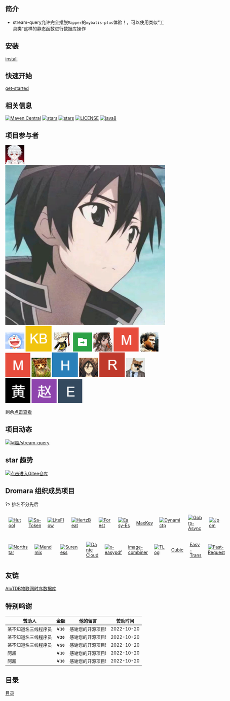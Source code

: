 ## 简介

- stream-query允许完全摆脱`Mapper`的`mybatis-plus`体验！，可以使用类似“工具类”这样的静态函数进行数据库操作

## 安装

[install](/docs/install.md ':include')

## 快速开始

[get-started](/docs/get-started.md ':include')

## 相关信息

[![Maven Central](https://img.shields.io/maven-central/v/org.dromara.streamquery/stream-query.svg?label=Maven%20Central)](https://search.maven.org/artifact/org.dromara.streamquery/stream-query)
[![stars](https://gitee.com/dromara/stream-query/badge/star.svg)](https://gitee.com/dromara/stream-query)
[![stars](https://img.shields.io/github/stars/dromara/stream-query.svg?style=social)](https://github.com/dromara/stream-query)
[![LICENSE](https://img.shields.io/badge/license-Apache%202-blue)](https://github.com/dromara/stream-query/blob/master/LICENSE)
[![java8](https://img.shields.io/badge/java-8+-blue)](https://docs.oracle.com/javase/8/docs/)

## 项目参与者

[![logo](/static/img/VampireAchao.png ':class=round :size=50  :alt=阿超')](https://gitee.com/VampireAchao )
[![logo](/static/img/ZVerify.png ':class=round :size=50  :alt=瓷瓷瓷瓷瓷仔')](https://gitee.com/ZVerify )
[![logo](/static/img/Looo.png ':class=round :size=50  :alt=Looo')](https://gitee.com/yangzhihong )
[![logo](/static/img/kongbai.png ':class=round :size=50  :alt=kong bai')](https://gitee.com/github-bot )
[![logo](/static/img/handy.png ':class=round :size=50  :alt=handy')](https://gitee.com/handy-git )
[![logo](/static/img/Javaer.png ':class=round :size=50  :alt=javaer')](https://gitee.com/xingxichen )
[![logo](/static/img/CherryRum.png ':class=round :size=50  :alt=CherryRum')](https://gitee.com/henan_is_unique_oldletter )
[![logo](/static/img/mawang.png ':class=round :size=50  :alt=mawang')](https://gitee.com/huangyoupeng )
[![logo](/static/img/qimadezuopin.png ':class=round :size=50  :alt=齐马的作品')](https://gitee.com/zimablue )
[![logo](/static/img/mawang.png ':class=round :size=50  :alt=meijiall')](https://gitee.com/chlwmj )
[![logo](/static/img/adeng.png ':class=round :size=50  :alt=adeng')](https://gitee.com/HiAscend )
[![logo](/static/img/Hwwwww.png ':class=round :size=50  :alt=hwwwww')](https://gitee.com/hwwwww )
[![logo](/static/img/moli.png ':class=round :size=50  :alt=沫离')](https://gitee.com/oldx )
[![logo](/static/img/Rain.png ':class=round :size=50  :alt=Rain')](https://gitee.com/hfruiyun )
[![logo](/static/img/yangdaxia.png ':class=round :size=50  :alt=杨大侠')](https://gitee.com/kotiger )
[![logo](/static/img/huangkaicheng.png ':class=round :size=50  :alt=黄凯成')](https://gitee.com/eleven716 )
[![logo](/static/img/zhaojiafan.png ':class=round :size=50  :alt=赵佳帆')](https://gitee.com/zjfDemo_admin )
[![logo](/static/img/emptypoint.png ':class=round :size=50  :alt=emptypoint')](https://gitee.com/emptypoint )

剩余[点击查看](https://gitee.com/dromara/stream-query/contributors)

## 项目动态

[![阿超/stream-query](https://gitee.com/dromara/stream-query/widgets/widget_card.svg?colors=4183c4,ffffff,ffffff,e3e9ed,666666,9b9b9b)](https://gitee.com/dromara/stream-query)

## star 趋势

[![点击进入Gitee仓库](https://zangzang.oss-cn-beijing.aliyuncs.com/img/stream-query.jpg)](https://gitee.com/dromara/stream-query)

## Dromara 组织成员项目

?> 排名不分先后

<div class="docsDromara">

[![Hutool](https://plus.hutool.cn/images/hutool.svg ':class=dromaraLogo')](http://hutool.cn/ 'Hutool: A set of tools that keep Java sweet.')
[![Sa-Token](https://sa-token.cc/logo.png ':class=dromaraLogo')](https://sa-token.cc/ 'Sa-Token: 一个轻量级 java 权限认证框架，让鉴权变得简单、优雅！')
[![LiteFlow](https://liteflow.yomahub.com/img/logo.png ':class=dromaraLogo')](https://liteflow.yomahub.com 'LiteFlow: 轻量，快速，稳定可编排的组件式规则引擎')
[![HertzBeat](https://hertzbeat.com/img/tancloud-logo.svg ':class=dromaraLogo')](https://hertzbeat.com/ 'HertzBeat: 易用友好的开源实时监控系统')
[![Forest](https://forest.dtflyx.com/img/logo.png ':class=dromaraLogo')](https://forest.dtflyx.com/ 'Forest: 声明式HTTP客户端框架，减轻您的开发负担')
[![Easy-Es](https://www.easy-es.cn/img/logo.png ':class=dromaraLogo')](https://www.easy-es.cn/ 'Easy-Es: 傻瓜级ElasticSearch搜索引擎ORM框架')
[MaxKey](https://maxkey.top 'MaxKey: 业界领先的身份管理和认证产品')
[![Dynamictp](https://dynamictp.cn/logo.png ':class=dromaraLogo')](https://dynamictp.cn/ 'Dynamictp: 基于配置中心的轻量级动态可监控线程池')
[![Gobrs-Async](https://async.sizegang.cn/img/logo.png ':class=dromaraLogo')](https://async.sizegang.cn/ 'Gobrs-Async: 高性能多线程并发编程与动态编排框架')
[![Jpom](https://jpom.top/images/jpom_logo.png ':class=dromaraLogo')](https://jpom.top/ 'Jpom: 简而轻的低侵入式在线构建、自动部署、日常运维、项目监控软件')

</div>

<div class="docsDromara">

[![Northstar](https://www.quantit.tech/assets/logo.svg ':class=dromaraLogo')](https://www.quantit.tech/ 'Northstar: 致力于降低量化交易门槛的程序化交易系统')
[![Mendmix](https://www.jeesuite.com/assets/logo.png ':class=dromaraLogo')](https://www.jeesuite.com/ 'Mendmix: 开源分布式云原生架构一站式解决方案')
[![Sureness](https://cdn.jsdelivr.net/gh/usthe/sureness@gh-pages/img/icon128.svg ':class=dromaraLogo')](https://su.usthe.com/ 'Sureness: Focus on Protection of API')
[![Dante Cloud](https://www.herodotus.cn/logo.png ':class=dromaraLogo')](https://www.herodotus.cn/ 'Dante Cloud: 简洁优雅 · 稳定高效 | 宁静致远 · 精益求精')
[![x-easypdf](https://www.x-easypdf.cn/logo.png ':class=dromaraLogo')](https://www.x-easypdf.cn/ 'x-easypdf: 一个用搭积木的方式构建pdf的框架')
[image-combiner](http://dromara.gitee.io/image-combiner 'image-combiner: 专门用于图片合成的工具')
[![TLog](https://tlog.yomahub.com/img/logo.png ':class=dromaraLogo')](https://tlog.yomahub.com/ 'TLog: 轻量级的分布式日志标记追踪神器')
[Cubic](https://cubic.jiagoujishu.com/ 'Cubic: 一站式问题分析解决平台')
[Easy-Trans](http://easy-trans.fhs-opensource.top/ 'Easy-Trans: 一个注解搞定数据翻译,减少30%SQL代码量')
[![Fast-Request](https://dromara.gitee.io/fast-request/img/logo/logo.svg ':class=dromaraLogo')](https://dromara.gitee.io/fast-request/ 'Fast-Request: 为简化调试API而生')

</div>

<style>
.docsDromara > p{
    display:flex;
    align-items: center;
}
.docsDromara > p > a{
    margin: 10px;
}
.dromaraLogo{
    width: 10vw;
}
</style>

## 友链

[AIoTDB物联网时序数据库](https://786744873.github.io/aiotdb/#/docs/02-core 'AIoTDB物联网时序数据库')

## 特别鸣谢

| 赞助人 | 金额        | 他的留言      | 赞助时间       |
|-----|-----------|-----------|------------|
| 某不知道名三线程序员    | **`￥10`** | 感谢您的开源项目! | 2022-10-20 |
| 某不知道名三线程序员    | **`￥20`** | 感谢您的开源项目! | 2022-10-20 |
| 某不知道名三线程序员    | **`￥50`** | 感谢您的开源项目! | 2022-10-20 |
| 阿超    | **`￥10`** | 感谢您的开源项目! | 2022-10-20 |
| 阿超    | **`￥10`** | 感谢您的开源项目! | 2022-10-20 |

## 目录

[目录](_sidebar.md ':include')


